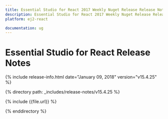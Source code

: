 ```yaml
---
title: Essential Studio for React 2017 Weekly Nuget Release Release Notes  
description: Essential Studio for React 2017 Weekly Nuget Release Release Notes  
platform: ej2-react

documentation: ug
---
```


# Essential Studio for  React  Release Notes  

{% include release-info.html date="January 09, 2018"  version="v15.4.25" %} 

{% directory path: _includes/release-notes/v15.4.25 %}

{% include {{file.url}} %}

{% enddirectory %}


